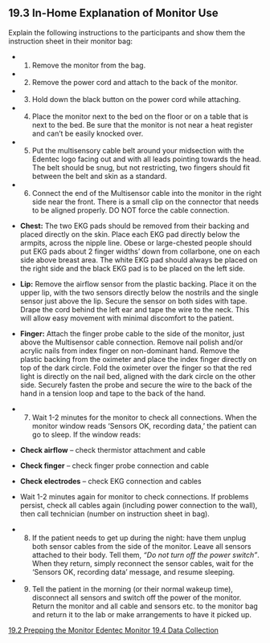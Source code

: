 ## 19.3 In-Home Explanation of Monitor Use

Explain the following instructions to the participants and show them the instruction sheet in their monitor bag:

* 1. Remove the monitor from the bag.
* 2. Remove the power cord and attach to the back of the monitor.
* 3. Hold down the black button on the power cord while attaching.
* 4. Place the monitor next to the bed on the floor or on a table that is next to the bed.  Be sure that the monitor is not near a heat register and can’t be easily knocked over.
* 5. Put the multisensory cable belt around your midsection with the Edentec logo facing out and with all leads pointing towards the head.  The belt should be snug, but not restricting, two fingers should fit between the belt and skin as a standard.
* 6. Connect the end of the Multisensor cable into the monitor in the right side near the front.  There is a small clip on the connector that needs to be aligned properly. DO NOT force the cable connection.

 * **Chest:** The two EKG pads should be removed from their backing and placed directly on the skin. Place each EKG pad directly below the armpits, across the nipple line.  Obese or large-chested people should put EKG pads about 2 finger widths’ down from collarbone, one on each side above breast area.  The white EKG pad should always be placed on the right side and the black EKG pad is to be placed on the left side.
 * **Lip:** Remove the airflow sensor from the plastic backing.  Place it on the upper lip, with the two sensors directly below the nostrils and the single sensor just above the lip.  Secure the sensor on both sides with tape.  Drape the cord behind the left ear and tape the wire to the neck.  This will allow easy movement with minimal discomfort to the patient.
 * **Finger:** Attach the finger probe cable to the side of the monitor, just above the Multisensor cable connection.  Remove nail polish and/or acrylic nails from index finger on non-dominant hand.  Remove the plastic backing from the oximeter and place the index finger directly on top of the dark circle.  Fold the oximeter over the finger so that the red light is directly on the nail bed, aligned with the dark circle on the other side.  Securely fasten the probe and secure the wire to the back of the hand in a tension loop and tape to the back of the hand.

* 7. Wait 1-2 minutes for the monitor to check all connections. When the monitor window reads ‘Sensors OK, recording data,’ the patient can go to sleep. If the window reads:

 * **Check airflow** – check thermistor attachment and cable
 * **Check finger** – check finger probe connection and cable
 * **Check electrodes** – check EKG connection and cables
 * Wait 1-2 minutes again for monitor to check connections.  If problems persist, check all cables again (including power connection to the wall), then call technician (number on instruction sheet in bag).

* 8. If the patient needs to get up during the night: have them unplug both sensor cables from the side of the monitor.  Leave all sensors attached to their body.  Tell them, _“Do not turn off the power switch”_. When they return, simply reconnect the sensor cables, wait for the ‘Sensors OK, recording data’ message, and resume sleeping.
* 9. Tell the patient in the morning (or their normal wakeup time), disconnect all sensors and switch off the power of the monitor.  Return the monitor and all cable and sensors etc. to the monitor bag and return it to the lab or make arrangements to have it picked up.


<div class="center">
<div class="btn-group">
  <a href=":pages_path:/manuals/edentec-monitor/19-02-prepping-monitor.md" class="btn btn-default">
    <span class="glyphicon glyphicon-chevron-left"></span>
    19.2 Prepping the Monitor
  </a>

  <a href=":pages_path:/manuals/edentec-monitor" class="btn btn-default">
    <span class="glyphicon glyphicon-chevron-up"></span>
    Edentec Monitor
  </a>

  <a href=":pages_path:/manuals/edentec-monitor/19-04-01-printing-sleep-study.md" class="btn btn-success">
    19.4 Data Collection
    <span class="glyphicon glyphicon-chevron-right"></span>
  </a>
</div>
</div>
